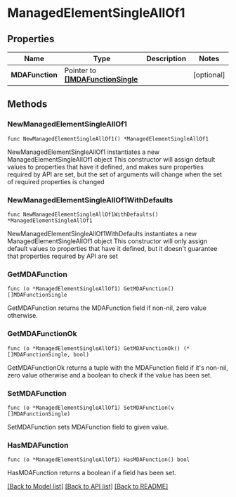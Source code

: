 # ManagedElementSingleAllOf1

## Properties

Name | Type | Description | Notes
------------ | ------------- | ------------- | -------------
**MDAFunction** | Pointer to [**[]MDAFunctionSingle**](MDAFunctionSingle.md) |  | [optional] 

## Methods

### NewManagedElementSingleAllOf1

`func NewManagedElementSingleAllOf1() *ManagedElementSingleAllOf1`

NewManagedElementSingleAllOf1 instantiates a new ManagedElementSingleAllOf1 object
This constructor will assign default values to properties that have it defined,
and makes sure properties required by API are set, but the set of arguments
will change when the set of required properties is changed

### NewManagedElementSingleAllOf1WithDefaults

`func NewManagedElementSingleAllOf1WithDefaults() *ManagedElementSingleAllOf1`

NewManagedElementSingleAllOf1WithDefaults instantiates a new ManagedElementSingleAllOf1 object
This constructor will only assign default values to properties that have it defined,
but it doesn't guarantee that properties required by API are set

### GetMDAFunction

`func (o *ManagedElementSingleAllOf1) GetMDAFunction() []MDAFunctionSingle`

GetMDAFunction returns the MDAFunction field if non-nil, zero value otherwise.

### GetMDAFunctionOk

`func (o *ManagedElementSingleAllOf1) GetMDAFunctionOk() (*[]MDAFunctionSingle, bool)`

GetMDAFunctionOk returns a tuple with the MDAFunction field if it's non-nil, zero value otherwise
and a boolean to check if the value has been set.

### SetMDAFunction

`func (o *ManagedElementSingleAllOf1) SetMDAFunction(v []MDAFunctionSingle)`

SetMDAFunction sets MDAFunction field to given value.

### HasMDAFunction

`func (o *ManagedElementSingleAllOf1) HasMDAFunction() bool`

HasMDAFunction returns a boolean if a field has been set.


[[Back to Model list]](../README.md#documentation-for-models) [[Back to API list]](../README.md#documentation-for-api-endpoints) [[Back to README]](../README.md)


